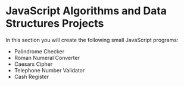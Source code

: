 # JavaScript Algorithms and Data Structures Projects

In this section you will create the following small JavaScript programs:

-   Palindrome Checker
-   Roman Numeral Converter
-   Caesars Cipher
-   Telephone Number Validator
-   Cash Register


